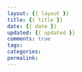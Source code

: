 ```yaml
---
layout: {{ layout }}
title: {{ title }}
date: {{ date }}
updated: {{ updated }}
comments: true
tags:
categories:
permalink:
---
```

